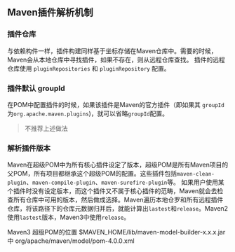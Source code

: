 ## Maven插件解析机制

### 插件仓库

与依赖构件一样，插件构建同样基于坐标存储在Maven仓库中。需要的时候，Maven会从本地仓库中寻找插件，如果不存在，则从远程仓库查找。
插件的远程仓库使用 `pluginRepositories` 和 `pluginRepository` 配置。

### 插件默认 groupId

在POM中配置插件的时候，如果该插件是Maven的官方插件（即如果其 `groupId`为`org.apache.maven.plugins`)，就可以省略`groupId`配置。

> 不推荐上述做法

### 解析插件版本

Maven在超级POM中为所有核心插件设定了版本，超级POM是所有Maven项目的父POM，所有项目都继承这个超级POM的配置。这些插件包括`maven-clean-plugin`、`maven-compile-plugin`、`maven-surefire-plugin`等。
如果用户使用某个插件时没有设定版本，而这个插件又不属于核心插件的范畴，Maven就会去检查所有仓库中可用的版本，然后做成选择。Maven遍历本地仓罗和所有远程插件仓库，将该路径下的仓库元数据归并后，就能计算出`lastest`和`release`。Maven2 使用`lastest`版本，Maven3中使用`release`。

Maven3 超级POM的位置 $MAVEN_HOME/lib/maven-model-builder-x.x.x.jar 中 org/apache/maven/model/pom-4.0.0.xml